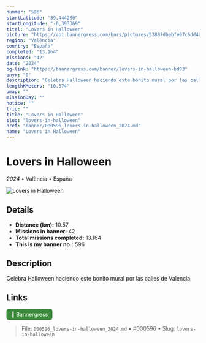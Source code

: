 ```yaml
---
nummer: "596"
startLatitude: "39,444296"
startLongitude: "-0,393369"
titel: "Lovers in Halloween"
picture: "https://api.bannergress.com/bnrs/pictures/53887dbebfe07c6dd4073575ca5cc182"
region: "València"
country: "España"
completed: "13.164"
missions: "42"
date: "2024"
bg-link: "https://bannergress.com/banner/lovers-in-halloween-bd93"
onyx: "0"
description: "Celebra Halloween haciendo este bonito mural por las calles de Valencia."
lengthKMeters: "10,574"
umap: ""
missionDay: ""
notice: ""
trip: ""
title: "Lovers in Halloween"
slug: "lovers-in-halloween"
href: "banner/000596_lovers-in-halloween_2024.md"
name: "Lovers in Halloween"
---
```

# Lovers in Halloween

*2024* • València • España

![Lovers in Halloween](https://api.bannergress.com/bnrs/pictures/53887dbebfe07c6dd4073575ca5cc182)



## Details
- **Distance (km):** 10.57
- **Missions in banner:** 42
- **Total missions completed:** 13.164
- **This is my banner no.:** 596



## Description
Celebra Halloween haciendo este bonito mural por las calles de Valencia.



## Links
<a href="https://bannergress.com/banner/lovers-in-halloween-bd93" target="_blank" style="display:inline-block;margin-right:8px;padding:6px 12px;background:#3c8b3c;color:#fff;text-decoration:none;border-radius:6px;">🔗 Bannergress</a>



> File: `000596_lovers-in-halloween_2024.md`
> • #000596
> • Slug: `lovers-in-halloween`
